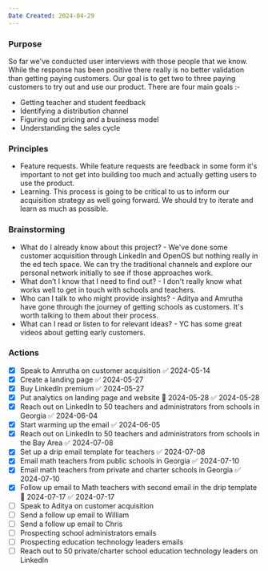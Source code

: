 ```yaml
---
Date Created: 2024-04-29
---
```

### Purpose

So far we've conducted user interviews with those people that we know. While the response has been positive there really is no better validation than getting paying customers. Our goal is to get two to three paying customers to try out and use our product. There are four main goals :-
- Getting teacher and student feedback
- Identifying a distribution channel
- Figuring out pricing and a business model
- Understanding the sales cycle

### Principles 
- Feature requests. While feature requests are feedback in some form it's important to not get into building too much and actually getting users to use the product. 
- Learning. This process is going to be critical to us to inform our acquisition strategy as well going forward. We should try to iterate and learn as much as possible. 

### Brainstorming
- What do I already know about this project? - We've done some customer acquisition through LinkedIn and OpenOS but nothing really in the ed tech space. We can try the traditional channels and explore our personal network initially to see if those approaches work.
- What don’t I know that I need to find out? - I don't really know what works well to get in touch with schools and teachers.
- Who can I talk to who might provide insights? - Aditya and Amrutha have gone through the journey of getting schools as customers. It's worth talking to them about their process.
- What can I read or listen to for relevant ideas? - YC has some great videos about getting early customers. 

### Actions
- [x] Speak to Amrutha on customer acquisition ✅ 2024-05-14
- [x] Create a landing page ✅ 2024-05-27
- [x] Buy LinkedIn premium ✅ 2024-05-27
- [x] Put analytics on landing page and website 📅 2024-05-28 ✅ 2024-05-28
- [x] Reach out on LinkedIn to 50 teachers and administrators from schools in Georgia ✅ 2024-06-04
- [x] Start warming up the email ✅ 2024-06-05
- [x] Reach out on LinkedIn to 50 teachers and administrators from schools in the Bay Area ✅ 2024-07-08
- [x] Set up a drip email template for teachers ✅ 2024-07-08
- [x] Email math teachers from public schools in Georgia ✅ 2024-07-10
- [x] Email math teachers from private and charter schools in Georgia ✅ 2024-07-10
- [x] Follow up email to Math teachers with second email in the drip template 📅 2024-07-17 ✅ 2024-07-17
- [ ] Speak to Aditya on customer acquisition
- [ ] Send a follow up email to William
- [ ] Send a follow up email to Chris 
- [ ] Prospecting school administrators emails
- [ ] Prospecting education technology leaders emails
- [ ] Reach out to 50 private/charter school education technology leaders on LinkedIn